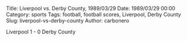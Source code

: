 Title: Liverpool vs. Derby County, 1989/03/29
Date: 1989/03/29 00:00
Category: sports
Tags: football, football scores, Liverpool, Derby County
Slug: liverpool-vs-derby-county
Author: carbonero


Liverpool 1 - 0 Derby County
